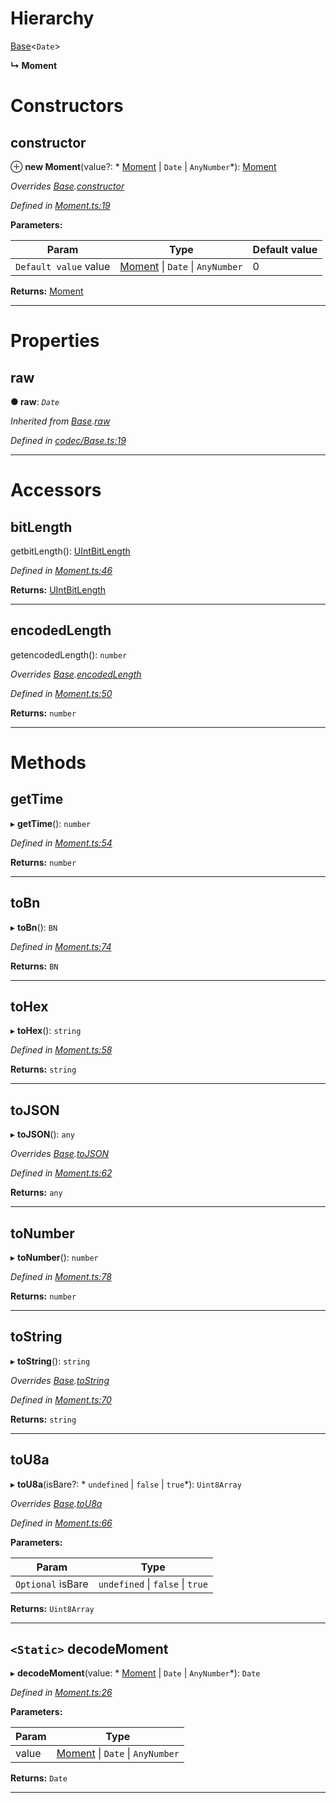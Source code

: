 

# Hierarchy

 [Base](_codec_base_.base.md)<`Date`>

**↳ Moment**

# Constructors

<a id="constructor"></a>

##  constructor

⊕ **new Moment**(value?: * [Moment](_moment_.moment.md) &#124; `Date` &#124; `AnyNumber`*): [Moment](_moment_.moment.md)

*Overrides [Base](_codec_base_.base.md).[constructor](_codec_base_.base.md#constructor)*

*Defined in [Moment.ts:19](https://github.com/polkadot-js/api/blob/cb9a48d/packages/types/src/Moment.ts#L19)*

**Parameters:**

| Param | Type | Default value |
| ------ | ------ | ------ |
| `Default value` value |  [Moment](_moment_.moment.md) &#124; `Date` &#124; `AnyNumber`| 0 |

**Returns:** [Moment](_moment_.moment.md)

___

# Properties

<a id="raw"></a>

##  raw

**● raw**: *`Date`*

*Inherited from [Base](_codec_base_.base.md).[raw](_codec_base_.base.md#raw)*

*Defined in [codec/Base.ts:19](https://github.com/polkadot-js/api/blob/cb9a48d/packages/types/src/codec/Base.ts#L19)*

___

# Accessors

<a id="bitlength"></a>

##  bitLength

getbitLength(): [UIntBitLength](../modules/_codec_uint_.md#uintbitlength)

*Defined in [Moment.ts:46](https://github.com/polkadot-js/api/blob/cb9a48d/packages/types/src/Moment.ts#L46)*

**Returns:** [UIntBitLength](../modules/_codec_uint_.md#uintbitlength)

___
<a id="encodedlength"></a>

##  encodedLength

getencodedLength(): `number`

*Overrides [Base](_codec_base_.base.md).[encodedLength](_codec_base_.base.md#encodedlength)*

*Defined in [Moment.ts:50](https://github.com/polkadot-js/api/blob/cb9a48d/packages/types/src/Moment.ts#L50)*

**Returns:** `number`

___

# Methods

<a id="gettime"></a>

##  getTime

▸ **getTime**(): `number`

*Defined in [Moment.ts:54](https://github.com/polkadot-js/api/blob/cb9a48d/packages/types/src/Moment.ts#L54)*

**Returns:** `number`

___
<a id="tobn"></a>

##  toBn

▸ **toBn**(): `BN`

*Defined in [Moment.ts:74](https://github.com/polkadot-js/api/blob/cb9a48d/packages/types/src/Moment.ts#L74)*

**Returns:** `BN`

___
<a id="tohex"></a>

##  toHex

▸ **toHex**(): `string`

*Defined in [Moment.ts:58](https://github.com/polkadot-js/api/blob/cb9a48d/packages/types/src/Moment.ts#L58)*

**Returns:** `string`

___
<a id="tojson"></a>

##  toJSON

▸ **toJSON**(): `any`

*Overrides [Base](_codec_base_.base.md).[toJSON](_codec_base_.base.md#tojson)*

*Defined in [Moment.ts:62](https://github.com/polkadot-js/api/blob/cb9a48d/packages/types/src/Moment.ts#L62)*

**Returns:** `any`

___
<a id="tonumber"></a>

##  toNumber

▸ **toNumber**(): `number`

*Defined in [Moment.ts:78](https://github.com/polkadot-js/api/blob/cb9a48d/packages/types/src/Moment.ts#L78)*

**Returns:** `number`

___
<a id="tostring"></a>

##  toString

▸ **toString**(): `string`

*Overrides [Base](_codec_base_.base.md).[toString](_codec_base_.base.md#tostring)*

*Defined in [Moment.ts:70](https://github.com/polkadot-js/api/blob/cb9a48d/packages/types/src/Moment.ts#L70)*

**Returns:** `string`

___
<a id="tou8a"></a>

##  toU8a

▸ **toU8a**(isBare?: * `undefined` &#124; `false` &#124; `true`*): `Uint8Array`

*Overrides [Base](_codec_base_.base.md).[toU8a](_codec_base_.base.md#tou8a)*

*Defined in [Moment.ts:66](https://github.com/polkadot-js/api/blob/cb9a48d/packages/types/src/Moment.ts#L66)*

**Parameters:**

| Param | Type |
| ------ | ------ |
| `Optional` isBare |  `undefined` &#124; `false` &#124; `true`|

**Returns:** `Uint8Array`

___
<a id="decodemoment"></a>

## `<Static>` decodeMoment

▸ **decodeMoment**(value: * [Moment](_moment_.moment.md) &#124; `Date` &#124; `AnyNumber`*): `Date`

*Defined in [Moment.ts:26](https://github.com/polkadot-js/api/blob/cb9a48d/packages/types/src/Moment.ts#L26)*

**Parameters:**

| Param | Type |
| ------ | ------ |
| value |  [Moment](_moment_.moment.md) &#124; `Date` &#124; `AnyNumber`|

**Returns:** `Date`

___

